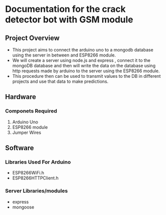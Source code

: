 # Documentation for the crack detector bot with GSM module

## Project Overview
- This project aims to connect the arduino uno to a mongodb database using the server in between and ESP8266 module.
- We will create a server using node.js and express , connect it to the mongoDB database and then will write the data on the database using http requests made by arduino to the server using the ESP8266 module.
- This procedure then can be used to transmit values to the DB in different projects and use that data to make predictions.

## Hardware

### Componets Required 

1. Arduino Uno
2. ESP8266 module
3. Jumper Wires

## Software

### Libraries Used For Arduino
- ESP8266WiFi.h
- ESP8266HTTPClient.h

### Server Libraries/modules
- express
- mongoose
